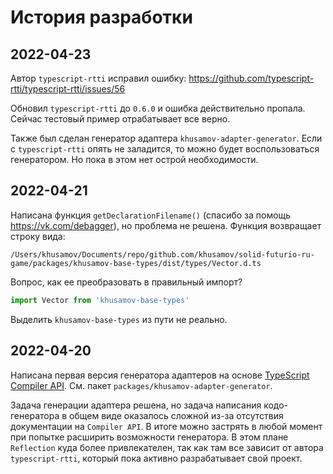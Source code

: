История разработки
==================

2022-04-23
----------

Автор `typescript-rtti` исправил ошибку: https://github.com/typescript-rtti/typescript-rtti/issues/56

Обновил `typescript-rtti` до `0.6.0` и ошибка действительно пропала. Сейчас тестовый пример отрабатывает все верно.

Также был сделан генератор адаптера `khusamov-adapter-generator`. Если с `typescript-rtti` опять не заладится,
то можно будет воспользоваться генератором. Но пока в этом нет острой необходимости.

2022-04-21
----------

Написана функция `getDeclarationFilename()` (спасибо за помощь https://vk.com/debagger), 
но проблема не решена.
Функция возвращает строку вида:

```
/Users/khusamov/Documents/repo/github.com/khusamov/solid-futurio-ru-game/packages/khusamov-base-types/dist/types/Vector.d.ts
```

Вопрос, как ее преобразовать в правильный импорт?

```typescript
import Vector from 'khusamov-base-types'
```

Выделить `khusamov-base-types` из пути не реально.


2022-04-20
----------

Написана первая версия генератора адаптеров на основе [TypeScript Compiler API][compiler]. 
См. пакет `packages/khusamov-adapter-generator`.

Задача генерации адаптера решена, но задача написания кодо-генератора в общем виде оказалось 
сложной из-за отсутствия документации на `Compiler API`. В итоге можно застрять в любой момент
при попытке расширить возможности генератора. В этом плане `Reflection` куда более привлекателен,
так как там все зависит от автора `typescript-rtti`, который пока активно разрабатывает свой проект.

[compiler]: https://github.com/Microsoft/TypeScript/wiki/Using-the-Compiler-API